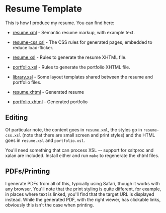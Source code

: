# Resume Template

This is how I produce my resume. You can find here:

* [resume.xml](https://github.com/iarna/resume/blob/master/resume.xml) - Semantic resume markup, with example text.

* [resume-css.xsl](https://github.com/iarna/resume/blob/master/resume-css.xsl) - The CSS rules for generated pages, embedded to reduce load-flicker.
* [resume.xsl](https://github.com/iarna/resume/blob/master/resume.xsl) - Rules to generate the resume XHTML file.
* [portfolio.xsl](https://github.com/iarna/resume/blob/master/portfolio.xsl) - Rules to generate the portfolio XHTML file.
* [library.xsl](https://github.com/iarna/resume/blob/master/library.xsl) - Some layout templates shared between the resume and portfolio files.

* [resume.xhtml](https://iarna.github.io/resume/resume.xhtml) - Generated resume
* [portfolio.xhtml](https://iarna.github.io/resume/portfolio.xhtml) - Generated portfolio

## Editing

Of particular note, the content goes in `resume.xml`, the styles go in
`resume-css.xsl` (note that there are small screen and print styles) and the
HTML goes in `resume.xsl` and `portfolio.xsl`.

You'll need something that can process XSL -- support for xsltproc and xalan
are included.  Install either and run `make` to regenerate the xhtml files.

## PDFs/Printing

I generate PDFs from all of this, typically using Safari, though it works
with any browser.  You'll note that the print styling is quite different,
for example, in places where text is linked, you'll find that the target URL
is displayed instead.  While the generated PDF, with the right viewer, has
clickable links, obviously this isn't the case when printing.
